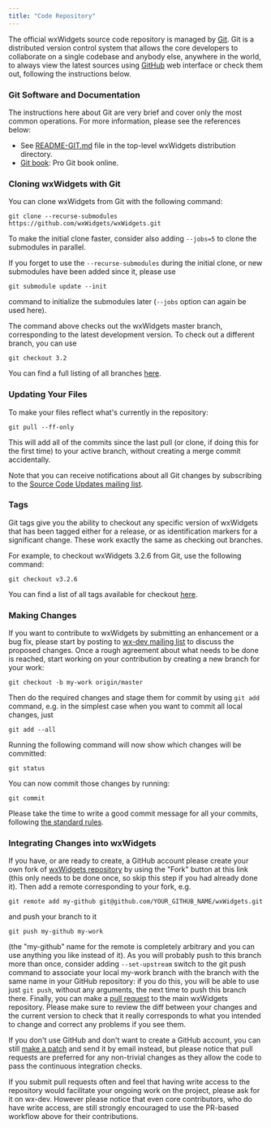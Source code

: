 ```yaml
---
title: "Code Repository"
---
```


The official wxWidgets source code repository is managed by
[Git](https://git-scm.com/). Git is a distributed version control system that
allows the core developers to collaborate on a single codebase and anybody
else, anywhere in the world, to always view the latest sources using
[GitHub](https://github.com/wxWidgets/) web interface or check them out,
following the instructions below.

### Git Software and Documentation

The instructions here about Git are very brief and cover only the most common
operations. For more information, please see the references below:

* See [README-GIT.md](https://github.com/wxWidgets/wxWidgets/blob/master/README-GIT.md)
  file in the top-level wxWidgets distribution directory.
* [Git book](https://git-scm.com/book/en/v2): Pro Git book online.


### Cloning wxWidgets with Git

You can clone wxWidgets from Git with the following command:

    git clone --recurse-submodules https://github.com/wxWidgets/wxWidgets.git

To make the initial clone faster, consider also adding `--jobs=5` to clone the
submodules in parallel.

If you forget to use the `--recurse-submodules` during the initial clone, or
new submodules have been added since it, please use

    git submodule update --init

command to initialize the submodules later (`--jobs` option can again be used
here).

The command above checks out the wxWidgets master branch, corresponding to the
latest development version. To check out a different branch, you can use

    git checkout 3.2

You can find a full listing of all branches
[here](https://github.com/wxWidgets/wxWidgets/branches).


### Updating Your Files

To make your files reflect what's currently in the repository:

    git pull --ff-only

This will add all of the commits since the last pull (or clone, if doing this
for the first time) to your active branch, without creating a merge commit
accidentally.

Note that you can receive notifications about all Git changes by subscribing
to the [Source Code Updates mailing list](/support/mailing-lists/).


### Tags

Git tags give you the ability to checkout any specific version of wxWidgets
that has been tagged either for a release, or as identification markers for a
significant change. These work exactly the same as checking out branches.

For example, to checkout wxWidgets 3.2.6 from Git, use the following command:

    git checkout v3.2.6

You can find a list of all tags available for checkout
[here](https://github.com/wxWidgets/wxWidgets/tags).


### Making Changes

If you want to contribute to wxWidgets by submitting an enhancement or a bug
fix, please start by posting to [wx-dev mailing list](/support/mailing-lists/)
to discuss the proposed changes. Once a rough agreement about what needs to be
done is reached, start working on your contribution by creating a new branch
for your work:

    git checkout -b my-work origin/master

Then do the required changes and stage them for commit by using `git add`
command, e.g. in the simplest case when you want to commit all local changes,
just

    git add --all

Running the following command will now show which changes will be committed:

    git status

You can now commit those changes by running:

    git commit

Please take the time to write a good commit message for all your commits,
following [the standard rules](https://chris.beams.io/posts/git-commit/).


### Integrating Changes into wxWidgets

If you have, or are ready to create, a GitHub account please create your own
fork of [wxWidgets repository](https://github.com/wxWidgets/wxWidgets) by
using the "Fork" button at this link (this only needs to be done once, so skip
this step if you had already done it). Then add a remote corresponding to your
fork, e.g.

    git remote add my-github git@github.com/YOUR_GITHUB_NAME/wxWidgets.git

and push your branch to it

    git push my-github my-work

(the "my-github" name for the remote is completely arbitrary and you can use
anything you like instead of it). As you will probably push to this branch
more than once, consider adding `--set-upstream` switch to the git push
command to associate your local my-work branch with the branch with the same
name in your GitHub repository: if you do this, you will be able to use just
`git push`, without any arguments, the next time to push this branch there.
Finally, you can make a [pull request](https://help.github.com/articles/about-pull-requests/)
to the main wxWidgets repository. Please make sure to review the diff between
your changes and the current version to check that it really corresponds to
what you intended to change and correct any problems if you see them.

If you don't use GitHub and don't want to create a GitHub account, you can
still [make a patch](/develop/how-to-submit-patches/)
and send it by email instead, but please notice that pull requests are
preferred for any non-trivial changes as they allow the code to pass the
continuous integration checks.

If you submit pull requests often and feel that having write access to the
repository would facilitate your ongoing work on the project, please ask
for it on wx-dev. However please notice that even core contributors, who do
have write access, are still strongly encouraged to use the PR-based workflow
above for their contributions.
